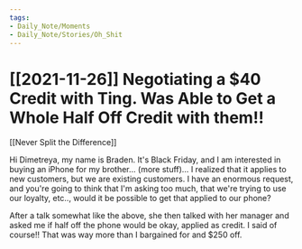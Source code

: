 ```yaml
---
tags:
- Daily_Note/Moments
- Daily_Note/Stories/Oh_Shit
---
```


# [[2021-11-26]] Negotiating a \$40 Credit with Ting. Was Able to Get a Whole Half Off Credit with them!!

 

[[Never Split the Difference]]

Hi Dimetreya, my name is Braden. It's Black Friday, and I am interested in buying an iPhone for my brother… (more stuff)… I realized that it applies to new customers, but we are existing customers. I have an enormous request, and you're going to think that I'm asking too much, that we're trying to use our loyalty, etc.., would it be possible to get that applied to our phone?

After a talk somewhat like the above, she then talked with her manager and asked me if half off the phone would be okay, applied as credit. I said of course!! That was way more than I bargained for and \$250 off.